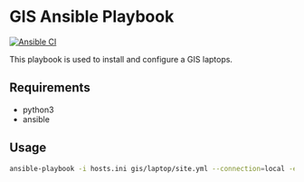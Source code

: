 # GIS Ansible Playbook

[![Ansible CI](https://github.com/ADORSYS-GIS/ansible-laptop-playbook/actions/workflows/ansible-ci.yml/badge.svg)](https://github.com/ADORSYS-GIS/ansible-laptop-playbook/actions/workflows/ansible-ci.yml)

This playbook is used to install and configure a GIS laptops.

## Requirements
- python3
- ansible

## Usage
```bash
ansible-playbook -i hosts.ini gis/laptop/site.yml --connection=local -e "nvm=true" -e "sdkman=true"
```